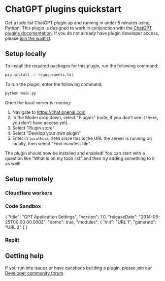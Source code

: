 # ChatGPT plugins quickstart

Get a todo list ChatGPT plugin up and running in under 5 minutes using Python. This plugin is designed to work in conjunction with the [ChatGPT plugins documentation](https://platform.openai.com/docs/plugins). If you do not already have plugin developer access, please [join the waitlist](https://openai.com/waitlist/plugins).

## Setup locally

To install the required packages for this plugin, run the following command:

```bash
pip install -r requirements.txt
```

To run the plugin, enter the following command:

```bash
python main.py
```

Once the local server is running:

1. Navigate to https://chat.openai.com. 
2. In the Model drop down, select "Plugins" (note, if you don't see it there, you don't have access yet).
3. Select "Plugin store"
4. Select "Develop your own plugin"
5. Enter in `localhost:5003` since this is the URL the server is running on locally, then select "Find manifest file".

The plugin should now be installed and enabled! You can start with a question like "What is on my todo list" and then try adding something to it as well! 

## Setup remotely

### Cloudflare workers

### Code Sandbox
{
  "title": "GPT Application Settings",
  "version": 1.0,
  "releaseDate": "2014-06-25T00:00:00.000Z",
  "demo": true,
  "modules": {
     "init": "URL 1",
     "ganerate": "URL 2"
  }
}

### Replit

## Getting help

If you run into issues or have questions building a plugin, please join our [Developer community forum](https://community.openai.com/c/chat-plugins/20).
